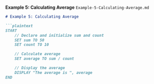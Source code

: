 
**Example 5: Calculating Average**
`Example-5-Calculating-Average.md`
```markdown
# Example 5: Calculating Average

```plaintext
START
    // Declare and initialize sum and count
    SET sum TO 50
    SET count TO 10

    // Calculate average
    SET average TO sum / count

    // Display the average
    DISPLAY "The average is ", average
END
